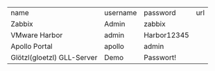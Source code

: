 <table>
	<tr>
		<td>name</td>
		<td>username</td>
		<td>password</td>
		<td>url</td>
	</tr>
	<tr>
		<td>Zabbix</td>
		<td>Admin</td>
		<td>zabbix</td>
	</tr>
	<tr>
		<td>VMware Harbor</td>
		<td>admin</td>
		<td>Harbor12345</td>
	</tr>
	<tr>
		<td>Apollo Portal</td>
		<td>apollo</td>
		<td>admin</td>
	</tr>
	<tr>
		<td>Glötzl(gloetzl) GLL-Server</td>
		<td>Demo</td>
		<td>Passwort!</td>
	</tr>
</table>
